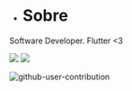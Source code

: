 
- # Sobre
Software Developer. Flutter <3

<a href = "isabellybarbosapdm@gmail.com"><img src="https://img.shields.io/badge/-Gmail-%23333?style=for-the-badge&logo=gmail&logoColor=white" target="_blank"></a>
<a href="https://www.linkedin.com/in/isabelly-barbosa-gon%C3%A7alves-489b8a208/" target="_blank"><img src="https://img.shields.io/badge/-LinkedIn-%230077B5?style=for-the-badge&logo=linkedin&logoColor=white" target="_blank"></a> 

![github-user-contribution](https://user-images.githubusercontent.com/42660456/199723097-c0dad3aa-c0ae-4210-8f52-def856c2f674.svg)





